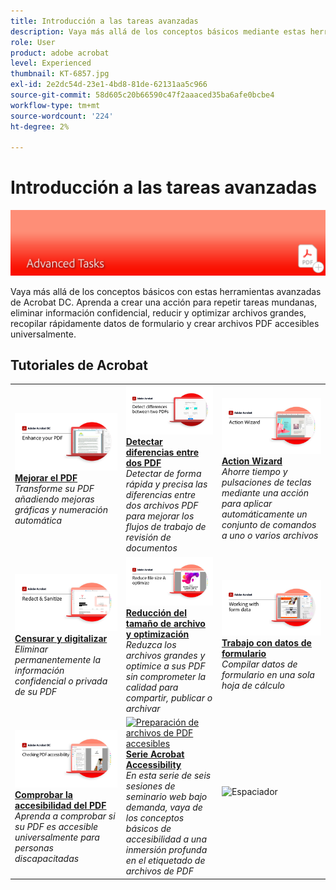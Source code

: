 ```yaml
---
title: Introducción a las tareas avanzadas
description: Vaya más allá de los conceptos básicos mediante estas herramientas avanzadas en Acrobat
role: User
product: adobe acrobat
level: Experienced
thumbnail: KT-6857.jpg
exl-id: 2e2dc54d-23e1-4bd8-81de-62131aa5c966
source-git-commit: 58d605c20b66590c47f2aaaced35ba6afe0bcbe4
workflow-type: tm+mt
source-wordcount: '224'
ht-degree: 2%

---
```


# Introducción a las tareas avanzadas

![Imagen de inicio de Acrobat](../assets/Hero-AdvancedTasks.png)

Vaya más allá de los conceptos básicos con estas herramientas avanzadas de Acrobat DC. Aprenda a crear una acción para repetir tareas mundanas, eliminar información confidencial, reducir y optimizar archivos grandes, recopilar rápidamente datos de formulario y crear archivos PDF accesibles universalmente.

## Tutoriales de Acrobat

<table style="table-layout:fixed">
<tr>
  <td>
    <a href="enhance.md">
      <img alt="Mejorar el PDF" src="../assets/Enhance_1280.png" />
    </a>
    <div>
    <a href="enhance.md"><strong>Mejorar el PDF</strong></a>
    </div>
    <em>Transforme su PDF añadiendo mejoras gráficas y numeración automática</em>
    <br>
  </td>
  <td>
    <a href="compare.md">
      <img alt="Detectar diferencias entre dos PDF" src="../assets/Compare_1280.png" />
    </a>
    <div>
    <a href="compare.md"><strong>Detectar diferencias entre dos PDF</strong></a>
    </div>
    <em>Detectar de forma rápida y precisa las diferencias entre dos archivos PDF para mejorar los flujos de trabajo de revisión de documentos</em>
    <br>
  </td>
  <td>
    <a href="action.md">
      <img alt="Action Wizard" src="../assets/Action.jpg" />
    </a>
    <div>
    <a href="action.md"><strong>Action Wizard</strong></a>
    </div>
    <em>Ahorre tiempo y pulsaciones de teclas mediante una acción para aplicar automáticamente un conjunto de comandos a uno o varios archivos</em>
    <br>
  </td>  
</tr>
<tr>
  <td>
    <a href="redact.md">
      <img alt="Censurar y digitalizar" src="../assets/Redact.jpg" />
    </a>
    <div>
    <a href="redact.md"><strong>Censurar y digitalizar</strong></a>
    </div>
    <em>Eliminar permanentemente la información confidencial o privada de su PDF</em>
    <br>
  </td>
  <td>
    <a href="reduce.md">
      <img alt="Reducción del tamaño de archivo y optimización" src="../assets/Reduce.jpg" />
    </a>
    <div>
    <a href="reduce.md"><strong>Reducción del tamaño de archivo y optimización</strong></a>
    </div>
    <em>Reduzca los archivos grandes y optimice a sus PDF sin comprometer la calidad para compartir, publicar o archivar</em>
    <br>
  </td>
  <td>
    <a href="formdata.md">
      <img alt="Action Wizard" src="../assets/FormData.jpg" />
    </a>
    <div>
    <a href="formdata.md"><strong>Trabajo con datos de formulario</strong></a>
    </div>
    <em>Compilar datos de formulario en una sola hoja de cálculo</em>
    <br>
  </td>
</tr>
<tr>
  <td>
    <a href="accessibility.md">
      <img alt="Comprobar la accesibilidad del PDF" src="../assets/Checkingaccessible_1280.jpg" />
    </a>
    <div>
    <a href="accessibility.md"><strong>Comprobar la accesibilidad del PDF</strong></a>
    </div>
    <em>Aprenda a comprobar si su PDF es accesible universalmente para personas discapacitadas</em>
    <br>
  </td>
  <td>
    <a href="accessibility-series.md">
      <img alt="Preparación de archivos de PDF accesibles" src="../assets/Accessibilityseries_1280.png" />
    </a>
    <div>
    <a href="accessibility-series.md"><strong>Serie Acrobat Accessibility</strong></a>
    </div>
    <em>En esta serie de seis sesiones de seminario web bajo demanda, vaya de los conceptos básicos de accesibilidad a una inmersión profunda en el etiquetado de archivos de PDF</em>
    <br>
  </td>
  <td>
   <img alt="Espaciador" src="../assets/Whitespacer.png" />
    <div>
    <br>
  </td>
</tr>
</table>
